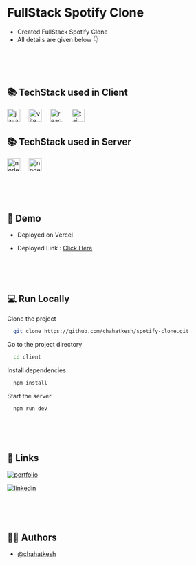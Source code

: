 # FullStack Spotify Clone
- Created FullStack Spotify Clone
- All details are given below 👇

 <br/> <br/> <br/>

 
<div align="left">
  <h2>📚 TechStack used in Client</h2>
  <img src="https://cdn.jsdelivr.net/gh/devicons/devicon/icons/javascript/javascript-original.svg" height="30" alt="javascript logo"  />
  <img width="12" />
  <img src="https://cdn.jsdelivr.net/gh/devicons/devicon/icons/vite/vite-original.svg" height="30" alt="vite logo"  />
  <img width="12" />
  <img src="https://cdn.jsdelivr.net/gh/devicons/devicon/icons/react/react-original.svg" height="30" alt="react logo"  />
  <img width="12" />
  <img src="https://cdn.jsdelivr.net/gh/devicons/devicon/icons/tailwindcss/tailwindcss-original.svg" height="30" alt="tailwind css logo"  />
  <img width="12" />
  <br/>
</div>
<div align="left">
  <h2>📚 TechStack used in Server</h2>
  <img src="https://cdn.jsdelivr.net/gh/devicons/devicon/icons/nodejs/nodejs-original.svg" height="30" alt="nodejs logo"  />
  <img width="12" />
  <img src="https://cdn.jsdelivr.net/gh/devicons/devicon/icons/express/express-original.svg" height="30" alt="node logo"  />
  <img width="12" />
</div>

<br/> <br/> <br/>


## 💪 Demo
- Deployed on Vercel
- Deployed Link : [Click Here](https://spotify-clone-six-sandy.vercel.app/)
  
   <br/> <br/> <br/>


## 💻  Run Locally
Clone the project

```bash
  git clone https://github.com/chahatkesh/spotify-clone.git
```
Go to the project directory

```bash
  cd client
```
Install dependencies

```bash
  npm install
```
Start the server

```bash
  npm run dev
```

 <br/> <br/> <br/>
 

## 🔗 Links
[![portfolio](https://img.shields.io/badge/my_portfolio-000?style=for-the-badge&logo=ko-fi&logoColor=white)](https://chahatkesh.github.io/portfolio/)

[![linkedin](https://img.shields.io/badge/linkedin-0A66C2?style=for-the-badge&logo=linkedin&logoColor=white)](https://www.linkedin.com/in/chahatkesharwani)

 <br/> <br/> <br/>

 
## 👨🏻 Authors

- [@chahatkesh](https://www.github.com/chahatkesh)


